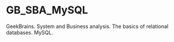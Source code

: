 # GB_SBA_MySQL
GeekBrains. System and Business analysis. The basics of relational databases. MySQL.
